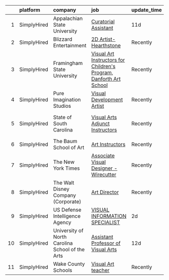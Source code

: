 

|    | platform    | company                                         | job                                                                                                                                                                       | update_time   | location                          |
|---:|:------------|:------------------------------------------------|:--------------------------------------------------------------------------------------------------------------------------------------------------------------------------|:--------------|:----------------------------------|
|  1 | SimplyHired | Appalachian State University                    | [Curatorial Assistant](https://www.simplyhired.com/job/3NKsDKs0jJHmsbQahHbqYV9XH1C0x6wghEzUmKsRmodeVInlcZpLvg?q=visual+art)                                               | 11d           | Boone, NC                         |
|  2 | SimplyHired | Blizzard Entertainment                          | [2D Artist- Hearthstone](https://www.simplyhired.com/job/SpjQg9-PvboofN0JlAeM71jaQH3HpN8een9NhJPNcE2GrJiS1WEs9A?q=visual+art)                                             | Recently      | Irvine, CA                        |
|  3 | SimplyHired | Framingham State University                     | [Visual Art Instructors for Children's Program, Danforth Art School](https://www.simplyhired.com/job/jJBng7ZMZTBDigMJeQ-u-pLYuGpjS_zGjBsW606XtxWk1ljqCon_AA?q=visual+art) | Recently      | Framingham, MA                    |
|  4 | SimplyHired | Pure Imagination Studios                        | [Visual Development Artist](https://www.simplyhired.com/job/u3Ce0qDkoB4jPujFyWA_pOjySvkBJ7SmBclJFkATwkjx3a0XU_1R2g?q=visual+art)                                          | Recently      | Van Nuys, CA                      |
|  5 | SimplyHired | State of South Carolina                         | [Visual Arts Adjunct Instructors](https://www.simplyhired.com/job/-2Ovs2A7YgXYaKD2PTqgoIZEEMMkFMW6QENM7NjuuopOX1oPNSroNw?q=visual+art)                                    | Recently      | Charleston County, SC +1 location |
|  6 | SimplyHired | The Baum School of Art                          | [Art Instructors](https://www.simplyhired.com/job/gOuXMoYpDBdNokP7qP5PC6LDc1dqUn9t_83VJcS0kfoY09QYhQda_w?q=visual+art)                                                    | Recently      | Allentown, PA                     |
|  7 | SimplyHired | The New York Times                              | [Associate Visual Designer - Wirecutter](https://www.simplyhired.com/job/sOb4Nj_fjyz6dQsPqvhTsUv-M99EUb-Kib2R_dOZHDNFN4p-HKsS-Q?q=visual+art)                             | Recently      | New York, NY                      |
|  8 | SimplyHired | The Walt Disney Company (Corporate)             | [Art Director](https://www.simplyhired.com/job/84H9jMZZ_wQIXo8fuXH8bszUlS6ZY6A-z1H3fQAFx3ZzgIXJ5kOFzQ?q=visual+art)                                                       | Recently      | Burbank, CA                       |
|  9 | SimplyHired | US Defense Intelligence Agency                  | [VISUAL INFORMATION SPECIALIST](https://www.simplyhired.com/job/0JgCWotQWY-ABNbhX54F6p-xH5O7HGYJv0-7n71VbpzmPYIgu2ymPQ?q=visual+art)                                      | 2d            | Oahu Island, HI                   |
| 10 | SimplyHired | University of North Carolina School of the Arts | [Assistant Professor of Visual Arts](https://www.simplyhired.com/job/8W2jIHkwEy64rlcuBUxpyYOk1Ud-eWJFsGJmjs6jHr6Q8i_GuwyNFQ?q=visual+art)                                 | 12d           | Winston-Salem, NC                 |
| 11 | SimplyHired | Wake County Schools                             | [Visual Art teacher](https://www.simplyhired.com/job/ONdhPMJl9UzvXjABJhYmc_llZ7vDiD3U3wkZLIZ0TJPF8y9-ee5NJw?q=visual+art)                                                 | Recently      | Wendell, NC                       |